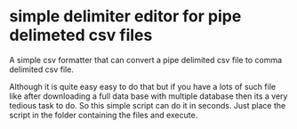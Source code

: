 <h1>simple delimiter editor for pipe delimeted csv files </h1>

<p> A simple csv formatter that can convert a pipe delimited csv file to comma delimited csv file. </p>

<p> Although it is quite easy easy to do that but if you have a lots of such file like after downloading a full data base with multiple database then its a very tedious task to do. So this simple script can do it in seconds. Just place the script in the folder containing the files and execute.</p>

